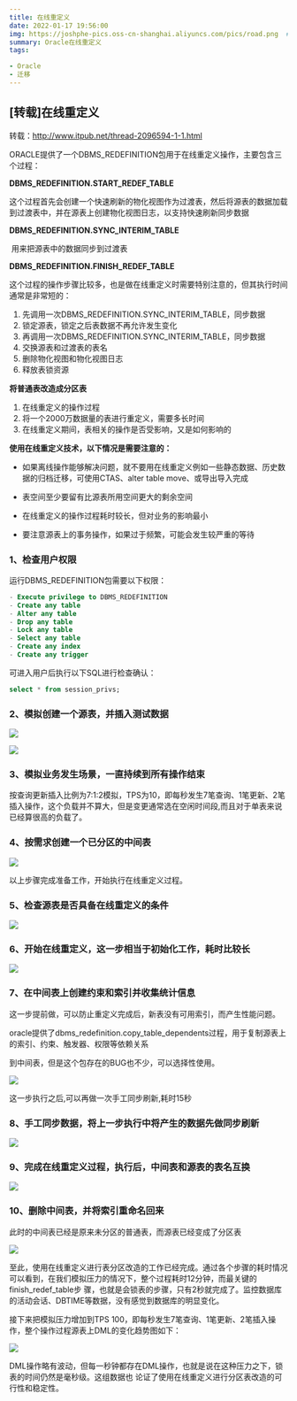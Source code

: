 ```yaml
---
title: 在线重定义
date: 2022-01-17 19:56:00
img: https://joshphe-pics.oss-cn-shanghai.aliyuncs.com/pics/road.png  #设置本地图片
summary: Oracle在线重定义
tags:

- Oracle
- 迁移
---
```


## [转载]在线重定义

转载：http://www.itpub.net/thread-2096594-1-1.html

ORACLE提供了一个DBMS_REDEFINITION包用于在线重定义操作，主要包含三个过程： 

**DBMS_REDEFINITION.START_REDEF_TABLE** 

​		这个过程首先会创建一个快速刷新的物化视图作为过渡表，然后将源表的数据加载到过渡表中，并在源表上创建物化视图日志，以支持快速刷新同步数据 

**DBMS_REDEFINITION.SYNC_INTERIM_TABLE** 

​		用来把源表中的数据同步到过渡表 

**DBMS_REDEFINITION.FINISH_REDEF_TABLE** 

​		这个过程的操作步骤比较多，也是做在线重定义时需要特别注意的，但其执行时间通常是非常短的： 

1. 先调用一次DBMS_REDEFINITION.SYNC_INTERIM_TABLE，同步数据 
2. 锁定源表，锁定之后表数据不再允许发生变化 
3. 再调用一次DBMS_REDEFINITION.SYNC_INTERIM_TABLE，同步数据 
4. 交换源表和过渡表的表名 
5. 删除物化视图和物化视图日志 
6. 释放表锁资源 

**将普通表改造成分区表** 

1. 在线重定义的操作过程 
2. 将一个2000万数据量的表进行重定义，需要多长时间 
3. 在线重定义期间，表相关的操作是否受影响，又是如何影响的 

**使用在线重定义技术，以下情况是需要注意的：** 

- 如果离线操作能够解决问题，就不要用在线重定义例如一些静态数据、历史数据的归档迁移，可使用CTAS、alter table move、或导出导入完成

- 表空间至少要留有比源表所用空间更大的剩余空间 
- 在线重定义的操作过程耗时较长，但对业务的影响最小 
- 要注意源表上的事务操作，如果过于频繁，可能会发生较严重的等待

### 1、检查用户权限

运行DBMS_REDEFINITION包需要以下权限： 

```sql
- Execute privilege to DBMS_REDEFINITION
- Create any table
- Alter any table
- Drop any table
- Lock any table
- Select any table
- Create any index
- Create any trigger
```

可进入用户后执行以下SQL进行检查确认： 

```sql
select * from session_privs;
```

### 2、模拟创建一个源表，并插入测试数据

![](https://joshphe-pics.oss-cn-shanghai.aliyuncs.com/pics/在线重定义1.png)

![](https://joshphe-pics.oss-cn-shanghai.aliyuncs.com/pics/在线重定义2.png)

### 3、模拟业务发生场景，一直持续到所有操作结束

​		按查询更新插入比例为7:1:2模拟，TPS为10，即每秒发生7笔查询、1笔更新、2笔插入操作，这个负载并不算大，但是变更通常选在空闲时间段,而且对于单表来说已经算很高的负载了。

### 4、按需求创建一个已分区的中间表

![](https://joshphe-pics.oss-cn-shanghai.aliyuncs.com/pics/在线重定义3.png)

以上步骤完成准备工作，开始执行在线重定义过程。

### 5、检查源表是否具备在线重定义的条件

![](https://joshphe-pics.oss-cn-shanghai.aliyuncs.com/pics/在线重定义4.png)

### 6、开始在线重定义，这一步相当于初始化工作，耗时比较长

![](https://joshphe-pics.oss-cn-shanghai.aliyuncs.com/pics/在线重定义5.png)

### 7、在中间表上创建约束和索引并收集统计信息

这一步提前做，可以防止重定义完成后，新表没有可用索引，而产生性能问题。 

oracle提供了dbms_redefinition.copy_table_dependents过程，用于复制源表上的索引、约束、触发器、权限等依赖关系 

到中间表，但是这个包存在的BUG也不少，可以选择性使用。 

![](https://joshphe-pics.oss-cn-shanghai.aliyuncs.com/pics/在线重定义6.png)

这一步执行之后,可以再做一次手工同步刷新,耗时15秒 

### 8、手工同步数据，将上一步执行中将产生的数据先做同步刷新

![](https://joshphe-pics.oss-cn-shanghai.aliyuncs.com/pics/在线重定义7.png)

### 9、完成在线重定义过程，执行后，中间表和源表的表名互换

![](https://joshphe-pics.oss-cn-shanghai.aliyuncs.com/pics/在线重定义8.png)

### 10、删除中间表，并将索引重命名回来

此时的中间表已经是原来未分区的普通表，而源表已经变成了分区表

![](https://joshphe-pics.oss-cn-shanghai.aliyuncs.com/pics/在线重定义9.png)

至此，使用在线重定义进行表分区改造的工作已经完成。通过各个步骤的耗时情况可以看到，在我们模拟压力的情况下，整个过程耗时12分钟，而最关键的finish_redef_table步 骤，也就是会锁表的步骤，只有2秒就完成了。监控数据库的活动会话、DBTIME等数据，没有感觉到数据库的明显变化。 

接下来把模拟压力增加到TPS 100，即每秒发生7笔查询、1笔更新、2笔插入操作，整个操作过程源表上DML的变化趋势图如下：

![](https://joshphe-pics.oss-cn-shanghai.aliyuncs.com/pics/在线重定义10.png)

DML操作略有波动，但每一秒钟都存在DML操作，也就是说在这种压力之下，锁表的时间仍然是毫秒级。这组数据也 论证了使用在线重定义进行分区表改造的可行性和稳定性。
